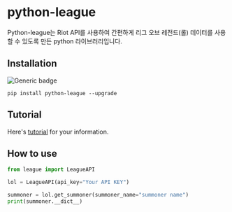 # python-league
Python-league는 Riot API를 사용하여 간편하게 리그 오브 레전드(롤) 데이터를 사용할 수 있도록 만든 python 라이브러리입니다.

## Installation
![Generic badge](https://img.shields.io/badge/pypi-v0.0.5-yellow.svg)
```
pip install python-league --upgrade
```

## Tutorial
Here's <a href="https://github.com/ah00ee/python-league/blob/main/tutorial.ipynb">tutorial</a> for your information.

## How to use
```python
from league import LeagueAPI

lol = LeagueAPI(api_key="Your API KEY")

summoner = lol.get_summoner(summoner_name="summoner name")
print(summoner.__dict__)
```
